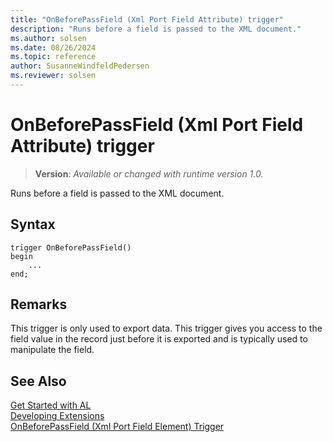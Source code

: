 ```yaml
---
title: "OnBeforePassField (Xml Port Field Attribute) trigger"
description: "Runs before a field is passed to the XML document."
ms.author: solsen
ms.date: 08/26/2024
ms.topic: reference
author: SusanneWindfeldPedersen
ms.reviewer: solsen
---
```

[//]: # (START>DO_NOT_EDIT)
[//]: # (IMPORTANT:Do not edit any of the content between here and the END>DO_NOT_EDIT.)
[//]: # (Any modifications should be made in the .xml files in the ModernDev repo.)

# OnBeforePassField (Xml Port Field Attribute) trigger
> **Version**: _Available or changed with runtime version 1.0._

Runs before a field is passed to the XML document.


## Syntax
```AL
trigger OnBeforePassField()
begin
    ...
end;
```



[//]: # (IMPORTANT: END>DO_NOT_EDIT)

## Remarks  
 This trigger is only used to export data. This trigger gives you access to the field value in the record just before it is exported and is typically used to manipulate the field.  


## See Also  
[Get Started with AL](../../devenv-get-started.md)  
[Developing Extensions](../../devenv-dev-overview.md)  
[OnBeforePassField (Xml Port Field Element) Trigger](../xmlportfieldelement/devenv-onbeforepassfield-xmlportfieldelement-trigger.md)
